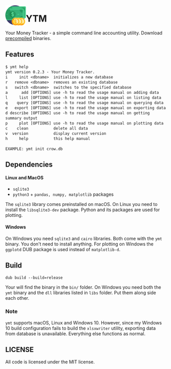 <img src="imgs/money.png" width="64" height="64" align="left"></img>
# YTM
Your Money Tracker - a simple command line accounting utility. Download [precompiled](https://github.com/rillki/ymt/releases) binaries.

## Features
```
$ ymt help
ymt version 0.2.3 - Your Money Tracker.
i     init <dbname>  initializes a new database
r   remove <dbname>  removes an existing database
s   switch <dbname>  switches to the specified database
a      add [OPTIONS] use -h to read the usage manual on adding data
l     list [OPTIONS] use -h to read the usage manual on listing data
q    query [OPTIONS] use -h to read the usage manual on querying data
e   export [OPTIONS] use -h to read the usage manual on exporting data
d describe [OPTIONS] use -h to read the usage manual on getting summary output
p     plot [OPTIONS] use -h to read the usage manual on plotting data
c    clean           delete all data
v  version           display current version
h     help           this help manual

EXAMPLE: ymt init crow.db
```

## Dependencies
#### Linux and MacOS
* `sqlite3`
* `python3` + `pandas, numpy, matplotlib` packages

The `sqlite3` library comes preinstalled on macOS. On Linux you need to install the `libsqlite3-dev` package. Python and its packages are used for plotting.

#### Windows
On Windows you need `sqlite3` and `cairo` libraries. Both come with the `ymt` binary. You don't need to install anything. For plotting on Windows the `ggplotd` DUB package is used instead of `matplotlib-d`.

## Build
```
dub build --build=release
```

Your will find the binary in the `bin/` folder. On Windows you need both the `ymt` binary and the `dll` libraries listed in `libs` folder. Put them along side each other.

### Note
`ymt` supports macOS, Linux and Windows 10. However, since my Windows 10 build configuration fails to build the `xlsxwriter` utility, exporting data from database is unavailable. Everything else functions as normal.

## LICENSE
All code is licensed under the MIT license.
